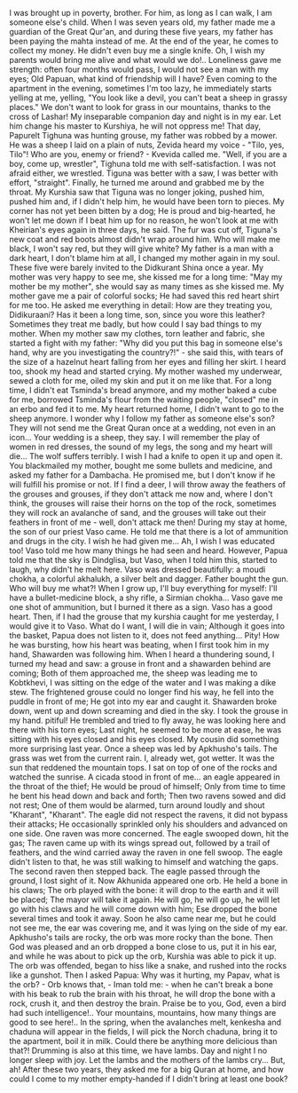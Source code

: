 I was brought up in poverty, brother. 
For him, as long as I can walk, I am someone else's child. 
When I was seven years old, my father made me a guardian of the Great Qur'an, and during these five years, my father has been paying the mahta instead of me.
At the end of the year, he comes to collect my money.
He didn't even buy me a single knife. 
Oh, I wish my parents would bring me alive and what would we do!..
Loneliness gave me strength: often four months would pass, I would not see a man with my eyes; Old Papuan, what kind of friendship will I have?
Even coming to the apartment in the evening, sometimes I'm too lazy, he immediately starts yelling at me, yelling, "You look like a devil, you can't beat a sheep in grassy places." 
We don't want to look for grass in our mountains, thanks to the cross of Lashar!
My inseparable companion day and night is in my ear. 
Let him change his master to Kurshiya, he will not oppress me! 
That day, Papurelt Tighuna was hunting grouse, my father was robbed by a mower. 
He was a sheep I laid on a plain of nuts, Zevida heard my voice - "Tilo, yes, Tilo"!
Who are you, enemy or friend? - Kvevida called me.
"Well, if you are a boy, come up, wrestler", Tighuna told me with self-satisfaction. 
I was not afraid either, we wrestled. 
Tiguna was better with a saw, I was better with effort, "straight". 
Finally, he turned me around and grabbed me by the throat. 
My Kurshia saw that Tiguna was no longer joking, pushed him, pushed him and, if I didn't help him, he would have been torn to pieces. 
My corner has not yet been bitten by a dog; He is proud and big-hearted, he won't let me down if I beat him up for no reason, he won't look at me with Kheirian's eyes again in three days, he said.
The fur was cut off, Tiguna's new coat and red boots almost didn't wrap around him. 
Who will make me black, I won't say red, but they will give white?
My father is a man with a dark heart, I don't blame him at all, I changed my mother again in my soul. 
These five were barely invited to the Didkurant Shina once a year. 
My mother was very happy to see me, she kissed me for a long time: "May my mother be my mother", she would say as many times as she kissed me. 
My mother gave me a pair of colorful socks; He had saved this red heart shirt for me too.
He asked me everything in detail: How are they treating you, Didikuraani? 
Has it been a long time, son, since you wore this leather? 
Sometimes they treat me badly, but how could I say bad things to my mother. 
When my mother saw my clothes, torn leather and fabric, she started a fight with my father: "Why did you put this bag in someone else's hand, why are you investigating the country?!" - she said this, with tears of the size of a hazelnut heart falling from her eyes and filling her skirt. I heard too, shook my head and started crying.
My mother washed my underwear, sewed a cloth for me, oiled my skin and put it on me like that. For a long time, I didn't eat Tsminda's bread anymore, and my mother baked a cube for me, borrowed Tsminda's flour from the waiting people, "closed" me in an erbo and fed it to me. My heart returned home, I didn't want to go to the sheep anymore. I wonder why I follow my father as someone else's son? They will not send me the Great Quran once at a wedding, not even in an icon... Your wedding is a sheep, they say. I will remember the play of women in red dresses, the sound of my legs, the song and my heart will die...
The wolf suffers terribly. I wish I had a knife to open it up and open it. You blackmailed my mother, bought me some bullets and medicine, and asked my father for a Dambacha. He promised me, but I don't know if he will fulfill his promise or not. If I find a deer, I will throw away the feathers of the grouses and grouses, if they don't attack me now and, where I don't think, the grouses will raise their horns on the top of the rock, sometimes they will rock an avalanche of sand, and the grouses will take out their feathers in front of me - well, don't attack me then!
During my stay at home, the son of our priest Vaso came. He told me that there is a lot of ammunition and drugs in the city. I wish he had given me... Ah, I wish I was educated too! Vaso told me how many things he had seen and heard. However, Papua told me that the sky is Dindglisa, but Vaso, when I told him this, started to laugh, why didn't he melt here.
Vaso was dressed beautifully: a moudi chokha, a colorful akhalukh, a silver belt and dagger. Father bought the gun. Who will buy me what?! When I grow up, I'll buy everything for myself: I'll have a bullet-medicine block, a shy rifle, a Sirmian chokha... Vaso gave me one shot of ammunition, but I burned it there as a sign. Vaso has a good heart. Then, if I had the grouse that my kurshia caught for me yesterday, I would give it to Vaso. What do I want, I will die in vain; Although it goes into the basket, Papua does not listen to it, does not feed anything...
Pity! How he was bursting, how his heart was beating, when I first took him in my hand, Shawarden was following him. When I heard a thundering sound, I turned my head and saw: a grouse in front and a shawarden behind are coming; Both of them approached me, the sheep was leading me to Kobtkhevi, I was sitting on the edge of the water and I was making a dike stew. The frightened grouse could no longer find his way, he fell into the puddle in front of me; He got into my ear and caught it. Shawarden broke down, went up and down screaming and died in the sky. I took the grouse in my hand. pitiful! He trembled and tried to fly away, he was looking here and there with his torn eyes; Last night, he seemed to be more at ease, he was sitting with his eyes closed and his eyes closed.
My cousin did something more surprising last year. Once a sheep was led by Apkhusho's tails. The grass was wet from the current rain. I, already wet, got wetter. It was the sun that reddened the mountain tops. I sat on top of one of the rocks and watched the sunrise. A cicada stood in front of me... an eagle appeared in the throat of the thief; He would be proud of himself; Only from time to time he bent his head down and back and forth; Then two ravens sowed and did not rest; One of them would be alarmed, turn around loudly and shout "Kharant", "Kharant". The eagle did not respect the ravens, it did not bypass their attacks; He occasionally sprinkled only his shoulders and advanced on one side. One raven was more concerned. The eagle swooped down, hit the gas; The raven came up with its wings spread out, followed by a trail of feathers, and the wind carried away the raven in one fell swoop. The eagle didn't listen to that, he was still walking to himself and watching the gaps. The second raven then stepped back. The eagle passed through the ground, I lost sight of it.
Now Akhunida appeared one orb. He held a bone in his claws; The orb played with the bone: it will drop to the earth and it will be placed; The mayor will take it again. He will go, he will go up, he will let go with his claws and he will come down with him; Ese dropped the bone several times and took it away. Soon he also came near me, but he could not see me, the ear was covering me, and it was lying on the side of my ear. Apkhusho's tails are rocky, the orb was more rocky than the bone. Then God was pleased and an orb dropped a bone close to us, put it in his ear, and while he was about to pick up the orb, Kurshia was able to pick it up. The orb was offended, began to hiss like a snake, and rushed into the rocks like a gunshot. Then I asked Papua: Why was it hurting, my Papav, what is the orb? - Orb knows that, - Iman told me: - when he can't break a bone with his beak to rub the brain with his throat, he will drop the bone with a rock, crush it, and then destroy the brain. Praise be to you, God, even a bird had such intelligence!.. Your mountains, mountains, how many things are good to see here!.. In the spring, when the avalanches melt, kenkesha and chaduna will appear in the fields, I will pick the Norch chaduna, bring it to the apartment, boil it in milk. Could there be anything more delicious than that?!
Drumming is also at this time, we have lambs. Day and night I no longer sleep with joy. Let the lambs and the mothers of the lambs cry... But, ah! After these two years, they asked me for a big Quran at home, and how could I come to my mother empty-handed if I didn't bring at least one book?
